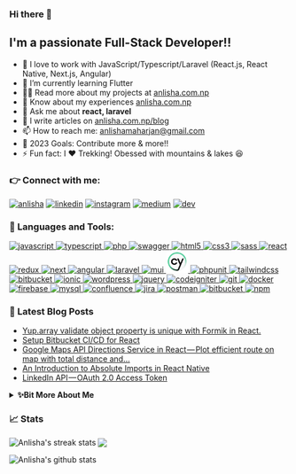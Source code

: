 ### Hi there 👋

## I'm a passionate Full-Stack Developer!!

- 📂 I love to work with JavaScript/Typescript/Laravel (React.js, React Native, Next.js, Angular)
- 🌱 I’m currently learning Flutter
- 👨‍💻 Read more about my projects at [anlisha.com.np](https://anlisha.com.np/#project)
- 📄 Know about my experiences [anlisha.com.np](https://anlisha.com.np/#job)
- 💬 Ask me about **react, laravel**
- 📝 I write articles on [anlisha.com.np/blog](https://anlisha.com.np/blog)
- 📫 How to reach me: [anlishamaharjan@gmail.com](mailto:anlishamaharjan@gmail.com)
- 🥅 2023 Goals: Contribute more & more!!
- ⚡ Fun fact: I :heart: Trekking! Obessed with mountains & lakes 😆

### 👉 Connect with me:

<a href="https://anlisha.com.np" target="_blank" rel="noreferrer"><img align="center" src="https://anlisha.com.np/assets/image/logo.svg" alt="anlisha" height="40" width="40" /></a>
<a href="https://linkedin.com/in/anlisha-maharjan" target="_blank" rel="noreferrer"><img align="center" src="https://cdn.jsdelivr.net/gh/devicons/devicon/icons/linkedin/linkedin-original.svg" alt="linkedin" height="40" width="40" /></a>
<a href="https://instagram.com/anlishamaharjan" target="_blank" rel="noreferrer"><img align="center" src="https://www.vectorlogo.zone/logos/instagram/instagram-tile.svg" alt="instagram" height="40" width="40" /></a>
<a href="https://anlishamaharjan.medium.com" target="_blank" rel="noreferrer"><img align="center" src="https://www.vectorlogo.zone/logos/medium/medium-tile.svg" alt="medium" height="60" width="50" /></a>
<a href="https://dev.to/anlishamaharjan" target="_blank" rel="noreferrer"><img align="center" src="https://www.vectorlogo.zone/logos/devto/devto-icon.svg" alt="dev" height="50" width="50" /></a>

### 🚀 Languages and Tools:

<p align="left"> 
<a href="https://developer.mozilla.org/en-US/docs/Web/JavaScript" target="_blank" rel="noreferrer"> <img src="https://cdn.jsdelivr.net/gh/devicons/devicon/icons/javascript/javascript-original.svg" alt="javascript" width="40" height="40"/> </a> 
<a href="https://www.typescriptlang.org/" target="_blank" rel="noreferrer"> <img src="https://cdn.jsdelivr.net/gh/devicons/devicon/icons/typescript/typescript-original.svg" alt="typescript" width="40" height="40"/> </a> 
<a href="https://www.php.net" target="_blank" rel="noreferrer"> <img src="https://cdn.jsdelivr.net/gh/devicons/devicon/icons/php/php-original.svg" alt="php" width="40" height="40"/> </a> 
<a href="https://swagger.io/" target="_blank" rel="noreferrer"> <img src="https://github.com/get-icon/geticon/blob/master/icons/swagger.svg" alt="swagger" width="40" height="40"/> </a> 
<a href="https://dev.w3.org/html5/html-author/" target="_blank" rel="noreferrer"> <img src="https://cdn.jsdelivr.net/gh/devicons/devicon/icons/html5/html5-original.svg" alt="html5" width="40" height="40"/> </a> 
<a href="https://www.w3.org/TR/2001/WD-css3-roadmap-20010523/" target="_blank" rel="noreferrer"> <img src="https://cdn.jsdelivr.net/gh/devicons/devicon/icons/css3/css3-original.svg" alt="css3" width="40" height="40"/> </a> 
<a href="https://sass-lang.com" target="_blank" rel="noreferrer"> <img src="https://cdn.jsdelivr.net/gh/devicons/devicon/icons/sass/sass-original.svg" alt="sass" width="40" height="40"/> </a> 
<a href="https://reactjs.org/" target="_blank" rel="noreferrer"> <img src="https://cdn.jsdelivr.net/gh/devicons/devicon/icons/react/react-original.svg" alt="react" width="40" height="40"/> </a> 
<a href="https://redux.js.org/" target="_blank" rel="noreferrer"> <img src="https://cdn.jsdelivr.net/gh/devicons/devicon/icons/redux/redux-original.svg" alt="redux" width="40" height="40"/> </a> 
<a href="https://nextjs.org/" target="_blank" rel="noreferrer"> <img src="https://cdn.jsdelivr.net/gh/devicons/devicon/icons/nextjs/nextjs-original.svg" alt="next" width="40" height="40"/> </a> 
<a href="https://angular.io" target="_blank" rel="noreferrer"> <img src="https://cdn.jsdelivr.net/gh/devicons/devicon/icons/angularjs/angularjs-original.svg" alt="angular" width="40" height="40"/> </a> 
<a href="https://laravel.com/" target="_blank" rel="noreferrer"> <img src="https://cdn.jsdelivr.net/gh/devicons/devicon/icons/laravel/laravel-plain.svg" alt="laravel" width="40" height="40"/> </a> 
<a href="https://mui.com/" target="_blank" rel="noreferrer"> <img src="https://cdn.jsdelivr.net/gh/devicons/devicon/icons/materialui/materialui-original.svg" alt="mui" width="40" height="40"/> </a> 
<a href="https://www.cypress.io" target="_blank" rel="noreferrer"> <img src="https://github.com/vscode-icons/vscode-icons/blob/master/icons/file_type_light_cypress.svg" alt="cypress" width="40" height="40"/> </a> 
<a href="https://phpunit.de/" target="_blank" rel="noreferrer"> <img src="https://phpunit.de/img/phpunit.svg" alt="phpunit" width="40" height="40"/> </a> 
<a href="https://tailwindcss.com/" target="_blank" rel="noreferrer"> <img src="https://cdn.jsdelivr.net/gh/devicons/devicon/icons/tailwindcss/tailwindcss-plain.svg" alt="tailwindcss" width="40" height="40"/> </a> 
<a href="https://getbootstrap.com/" target="_blank" rel="noreferrer"> <img src="https://cdn.jsdelivr.net/gh/devicons/devicon/icons/bootstrap/bootstrap-original.svg" alt="bitbucket" width="40" height="40"/> </a> 
<a href="https://ionicframework.com/" target="_blank" rel="noreferrer"> <img src="https://cdn.jsdelivr.net/gh/devicons/devicon/icons/ionic/ionic-original.svg" alt="ionic" width="40" height="40"/> </a> 
<a href="https://wordpress.com/" target="_blank" rel="noreferrer"> <img src="https://cdn.jsdelivr.net/gh/devicons/devicon/icons/wordpress/wordpress-plain.svg" alt="wordpress" width="40" height="40"/> </a> 
<a href="https://jquery.com/" target="_blank" rel="noreferrer"> <img src="https://cdn.jsdelivr.net/gh/devicons/devicon/icons/jquery/jquery-original.svg" alt="jquery" width="40" height="40"/> </a> 
<a href="https://codeigniter.com/" target="_blank" rel="noreferrer"> <img src="https://cdn.jsdelivr.net/gh/devicons/devicon/icons/codeigniter/codeigniter-plain.svg" alt="codeigniter" width="40" height="40"/> </a> 
<a href="https://git-scm.com/doc" target="_blank" rel="noreferrer"> <img src="https://cdn.jsdelivr.net/gh/devicons/devicon/icons/git/git-original.svg" alt="git" width="40" height="40"/> </a> 
<a href="https://www.docker.com/" target="_blank" rel="noreferrer"> <img src="https://cdn.jsdelivr.net/gh/devicons/devicon/icons/docker/docker-original.svg" alt="docker" width="40" height="40"/> </a> 
<a href="https://firebase.google.com/" target="_blank" rel="noreferrer"> <img src="https://cdn.jsdelivr.net/gh/devicons/devicon/icons/firebase/firebase-plain.svg" alt="firebase" width="40" height="40"/> </a> 
<a href="https://www.mysql.com/" target="_blank" rel="noreferrer"> <img src="https://cdn.jsdelivr.net/gh/devicons/devicon/icons/mysql/mysql-original.svg" alt="mysql" width="40" height="40"/> </a> 
<a href="https://www.atlassian.com/" target="_blank" rel="noreferrer"> <img src="https://cdn.jsdelivr.net/gh/devicons/devicon/icons/confluence/confluence-original.svg" alt="confluence" width="40" height="40"/> </a> 
<a href="https://www.atlassian.com/" target="_blank" rel="noreferrer"> <img src="https://cdn.jsdelivr.net/gh/devicons/devicon/icons/jira/jira-original.svg" alt="jira" width="40" height="40"/> </a> 
<a href="https://postman.com" target="_blank" rel="noreferrer"> <img src="https://www.vectorlogo.zone/logos/getpostman/getpostman-icon.svg" alt="postman" width="40" height="40"/> </a> 
<a href="https://bitbucket.org/" target="_blank" rel="noreferrer"> <img src="https://cdn.jsdelivr.net/gh/devicons/devicon/icons/bitbucket/bitbucket-original.svg" alt="bitbucket" width="40" height="40"/> </a> 
<a href="https://www.npmjs.com/" target="_blank" rel="noreferrer"> <img src="https://cdn.jsdelivr.net/gh/devicons/devicon/icons/npm/npm-original-wordmark.svg" alt="npm" width="40" height="40"/> </a> 
</p>

### 📕 Latest Blog Posts

<!-- BLOG-POST-LIST:START -->
- [Yup.array validate object property is unique with Formik in React.](https://anlishamaharjan.medium.com/yup-array-validate-object-property-is-unique-with-formik-in-react-162fd1aff25c?source=rss-47753a60808d------2)
- [Setup Bitbucket CI/CD for React](https://towardsdev.com/setup-bitbucket-ci-cd-for-react-bfe42e396d98?source=rss-47753a60808d------2)
- [Google Maps API Directions Service in React — Plot efficient route on map with total distance and…](https://anlishamaharjan.medium.com/google-maps-api-directions-service-in-react-plot-efficient-route-on-map-with-total-distance-and-40f84efe9fc7?source=rss-47753a60808d------2)
- [An Introduction to Absolute Imports in React Native](https://javascript.plainenglish.io/react-native-absolute-imports-quick-easy-5e3b60897f34?source=rss-47753a60808d------2)
- [LinkedIn API — OAuth 2.0 Access Token](https://anlishamaharjan.medium.com/linkedin-api-oauth-2-0-access-token-12760694012a?source=rss-47753a60808d------2)
<!-- BLOG-POST-LIST:END -->

<details>
    <summary><b>✨Bit More About Me</b></summary><br/>
    I'm a self-taught passionate software developer, with 6+ years of experience in building accessible and high-quality digital experiences.
    <br/><br/>
    In 2018, I graduated from St. Xavier's College with a focus on software development and with a mantra to always stay curious. I can plan, build,   launch, and maintain a web application myself—did I mention that I build mobile apps too? I have worked on a handful of cross-platform iOS and Android apps with React Native and Ionic.
    <br/><br/>
    Fast forward to 2022 and I'm still learning and challenging myself. Everything I have done, small or big, has been a vital stepping stone for where I am today. When I'm not coding, you'll find me trekking some stunning landscapes.
</details>

### 📈 Stats

<img align="center" src="https://github-readme-streak-stats.herokuapp.com/?user=anlisha-maharjan" alt="Anlisha's streak stats" /> <img align="center" src="https://github-readme-stats.vercel.app/api/top-langs/?username=anlisha-maharjan&langs_count=8&exclude_repo=isp-customer-billing-management,boutique-hotel-website-cms&layout=compact&theme=buefy&hide_border=true" />

<img align="left" src="https://github-readme-stats.vercel.app/api?username=anlisha-maharjan&show_icons=true&include_all_commits=true&count_private=true&theme=buefy&hide_border=true&hide=contribs,prs" alt="Anlisha's github stats" />

